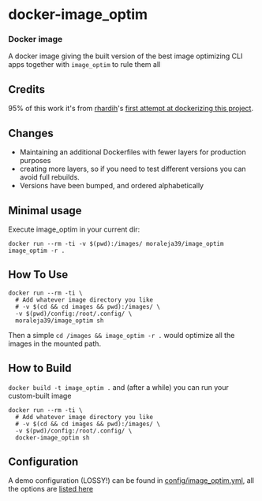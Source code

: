# docker-image_optim

### Docker image

A docker image giving the built version of the best image optimizing CLI apps together with `image_optim` to rule them all

## Credits
95% of this work it's from [rhardih][2]'s [first attempt at dockerizing this project][1].

[1]: https://github.com/rhardih/image_optim_pack/blob/master/Dockerfile
[2]: https://github.com/rhardih

## Changes
* Maintaining an additional Dockerfiles with fewer layers for production purposes
* creating more layers, so if you need to test different versions you can avoid full rebuilds.
* Versions have been bumped, and ordered alphabetically

## Minimal usage
Execute image_optim in your current dir:
```shell
docker run --rm -ti -v $(pwd):/images/ moraleja39/image_optim image_optim -r .
```

## How To Use
```shell
docker run --rm -ti \
  # Add whatever image directory you like
  # -v $(cd && cd images && pwd):/images/ \
  -v $(pwd)/config:/root/.config/ \
  moraleja39/image_optim sh
```

Then a simple `cd /images && image_optim -r .` would optimize all the images in the mounted path.

## How to Build
`docker build -t image_optim .`
and (after a while) you can run your custom-built image
```shell
docker run --rm -ti \
  # Add whatever image directory you like
  # -v $(cd && cd images && pwd):/images/ \
  -v $(pwd)/config:/root/.config/ \
  docker-image_optim sh
```

## Configuration
A demo configuration (LOSSY!) can be found in [config/image_optim.yml][config], all the options are [listed here](http://www.rubydoc.info/gems/image_optim/)

[config]: config/image_optim.yml

